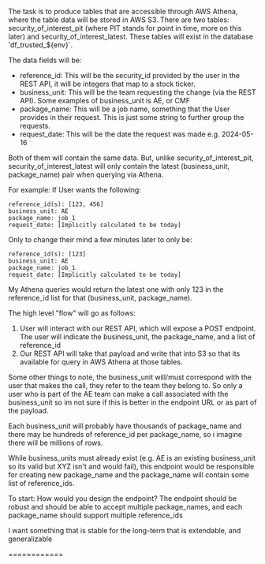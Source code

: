 The task is to produce tables that are accessible through AWS Athena, where the table data will be stored in AWS S3.
There are two tables: security_of_interest_pit (where PIT stands for point in time, more on this later) and security_of_interest_latest. These tables will exist in the database 'df_trusted_${env}`.

The data fields will be:
- reference_id: This will be the security_id provided by the user in the REST API, it will be integers that map to a stock ticker.
- business_unit: This will be the team requesting the change (via the REST API). Some examples of business_unit is AE, or CMF
- package_name: This will be a job name, something that the User provides in their request. This is just some string to further group the requests.
- request_date: This will be the date the request was made e.g. 2024-05-16

Both of them will contain the same data. But, unlike security_of_interest_pit, security_of_interest_latest will only contain the latest
(business_unit, package_name) pair when querying via Athena. 

For example: If User wants the following:
```
reference_id(s): [123, 456]
business_unit: AE
package_name: job_1
request_date: [Implicitly calculated to be today]
```
Only to change their mind a few minutes later to only be:
```
reference_id(s): [123]
business_unit: AE
package_name: job_1
request_date: [Implicitly calculated to be today]
```
My Athena queries would return the latest one with only 123 in the reference_id list for that (business_unit, package_name).

The high level "flow" will go as follows:

1) User will interact with our REST API, which will expose a POST endpoint. The user will indicate the business_unit, the package_name, and a list of
reference_id
2) Our REST API will take that payload and write that into S3 so that its available for query in AWS Athena at those tables.

Some other things to note, the business_unit will/must correspond with the user that makes the call, they refer to the team they belong to. So only a user who is part of the AE team can make a call associated with the business_unit so im not sure if this is better in the endpoint URL or as part of the payload.

Each business_unit will probably have thousands of package_name and there may be hundreds of reference_id per package_name, so i imagine there will be millions of rows.

While business_units must already exist (e.g. AE is an existing business_unit so its valid but XYZ isn't and would fail), this endpoint would be responsible for creating new package_name and the package_name will contain some list of reference_ids.

To start: How would you design the endpoint? The endpoint should be robust and should be able to accept multiple package_names, and each package_name should support multiple reference_ids

I want something that is stable for the long-term that is extendable, and generalizable

============
